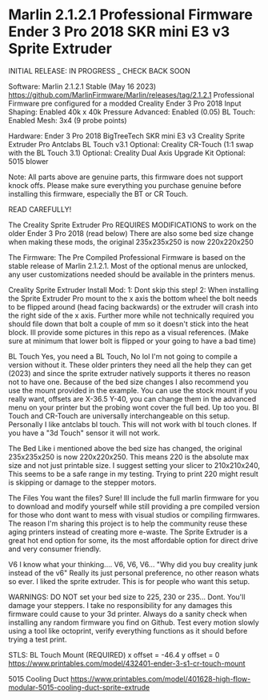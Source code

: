 # Marlin 2.1.2.1 Professional Firmware Ender 3 Pro 2018 SKR mini E3 v3 Sprite Extruder

INITIAL RELEASE: IN PROGRESS _ CHECK BACK SOON

Software:
Marlin 2.1.2.1 Stable (May 16 2023)
https://github.com/MarlinFirmware/Marlin/releases/tag/2.1.2.1
Professional Firmware pre configured for a modded Creality Ender 3 Pro 2018
Input Shaping: Enabled 40k x 40k
Pressure Advanced: Enabled (0.05)
BL Touch: Enabled
Mesh: 3x4 (9 probe points)

Hardware:
Ender 3 Pro 2018 
BigTreeTech SKR mini E3 v3 
Creality Sprite Extruder Pro 
Antclabs BL Touch v3.1
Optional: Creality CR-Touch (1:1 swap with the BL Touch 3.1)
Optional: Creality Dual Axis Upgrade Kit
Optional: 5015 blower

Note: All parts above are genuine parts, this firmware does not support knock offs. 
Please make sure everything you purchase genuine before installing this firmware, especially the BT or CR Touch.

READ CAREFULLY!

The Creality Sprite Extruder Pro REQUIRES MODIFICATIONS to work on the older Ender 3 Pro 2018 (read below)
There are also some bed size change when making these mods, the original 235x235x250 is now 220x220x250

The Firmware:
The Pre Compiled Professional Firmware is based on the stable release of Marlin 2.1.2.1. 
Most of the optional menus are unlocked, any user customizations needed should be available in the printers menus.

Creality Sprite Extruder Install Mod:
1: Dont skip this step! 
2: When installing the Sprite Extruder Pro mount to the x axis the bottom wheel the bolt needs to be flipped around (head facing backwards) or the extruder will crash
into the right side of the x axis. Further more while not technically required you should file down that bolt a couple of mm so it doesn't stick into the 
heat block. 
Ill provide some pictures in this repo as a visual references. 
(Make sure at minimum that lower bolt is flipped or your going to have a bad time)

BL Touch
Yes, you need a BL Touch, No lol I'm not going to compile a version without it. These older printers they need all the help they can get (2023) and since the sprite
extruder natively supports it theres no reason not to have one. Because of the bed size changes I also recommend you use the mount provided in the example. You
can use the stock mount if you really want, offsets are X-36.5 Y-40, you can change them in the advanced menu on your printer but the probing wont cover the
full bed. Up too you.
Bl Touch and CR-Touch are universally interchangeable on this setup. Personally I like antclabs bl touch. This will not work with bl touch clones. 
If you have a "3d Touch" sensor it will not work.

The Bed
Like i mentioned above the bed size has changed, the original 235x235x250 is now 220x220x250. This means 220 is the absolute max size and not just printable size.
I suggest setting your slicer to 210x210x240, This seems to be a safe range in my testing. Trying to print 220 might result is skipping or damage to the stepper motors.

The Files
You want the files? Sure! Ill include the full marlin firmware for you to download and modify yourself while still providing a pre compiled version for those
who dont want to mess with visual studios or compiling firmwares. The reason I'm sharing this project is to help the community reuse these aging printers instead of 
creating more e-waste. The Sprite Extruder is a great hot end option for some, its the most affordable option for direct drive and very consumer friendly.

V6
I know what your thinking.... V6, V6, V6... "Why did you buy creality junk instead of the v6" 
Really its just personal preference, no other reason whats so ever. I liked the sprite extruder. 
This is for people who want this setup. 

WARNINGS:
DO NOT set your bed size to 225, 230 or 235... Dont. You'll damage your steppers.
I take no responsibility for any damages this firmware could cause to your 3d printer.
Always do a sanity check when installing any random firmware you find on Github.
Test every motion slowly using a tool like octoprint, verify everything functions as it should before trying a test print.


STLS:
BL Touch Mount (REQUIRED)
    x offset = -46.4
    y offset = 0
https://www.printables.com/model/432401-ender-3-s1-cr-touch-mount

5015 Cooling Duct
https://www.printables.com/model/401628-high-flow-modular-5015-cooling-duct-sprite-extrude
